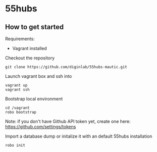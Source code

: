 # 55hubs

## How to get started

Requirements:
* Vagrant installed

Checkout the repository

    git clone https://github.com/diginlab/55hubs-mautic.git
    
Launch vagrant box and ssh into

    vagrant up
    vagrant ssh
    
Bootstrap local environment

    cd /vagrant
    robo bootstrap

Note: if you don't have Github API token yet, create one here: https://github.com/settings/tokens

Import a database dump or initalize it with an default 55hubs installation

    robo init
